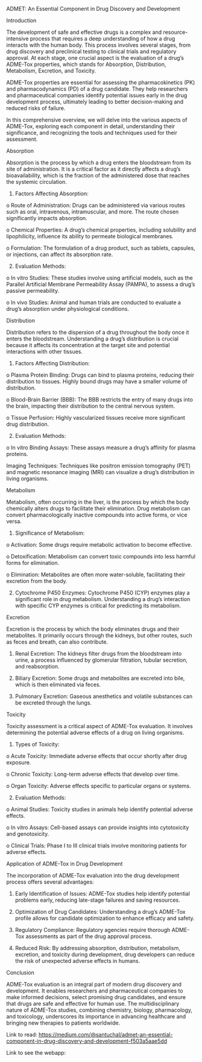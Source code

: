 ADMET: An Essential Component in Drug Discovery and Development

Introduction

The development of safe and effective drugs is a complex and resource-intensive process that requires a deep understanding of how a drug interacts with the human body. This process involves several stages, from drug discovery and preclinical testing to clinical trials and regulatory approval. At each stage, one crucial aspect is the evaluation of a drug’s ADME-Tox properties, which stands for Absorption, Distribution, Metabolism, Excretion, and Toxicity.

ADME-Tox properties are essential for assessing the pharmacokinetics (PK) and pharmacodynamics (PD) of a drug candidate. They help researchers and pharmaceutical companies identify potential issues early in the drug development process, ultimately leading to better decision-making and reduced risks of failure.

In this comprehensive overview, we will delve into the various aspects of ADME-Tox, exploring each component in detail, understanding their significance, and recognizing the tools and techniques used for their assessment.

Absorption

Absorption is the process by which a drug enters the bloodstream from its site of administration. It is a critical factor as it directly affects a drug’s bioavailability, which is the fraction of the administered dose that reaches the systemic circulation.

1. Factors Affecting Absorption:

o Route of Administration: Drugs can be administered via various routes such as oral, intravenous, intramuscular, and more. The route chosen significantly impacts absorption.

o Chemical Properties: A drug’s chemical properties, including solubility and lipophilicity, influence its ability to permeate biological membranes.

o Formulation: The formulation of a drug product, such as tablets, capsules, or injections, can affect its absorption rate.

2. Evaluation Methods:

o In vitro Studies: These studies involve using artificial models, such as the Parallel Artificial Membrane Permeability Assay (PAMPA), to assess a drug’s passive permeability.

o In vivo Studies: Animal and human trials are conducted to evaluate a drug’s absorption under physiological conditions.

Distribution

Distribution refers to the dispersion of a drug throughout the body once it enters the bloodstream. Understanding a drug’s distribution is crucial because it affects its concentration at the target site and potential interactions with other tissues.

1. Factors Affecting Distribution:

o Plasma Protein Binding: Drugs can bind to plasma proteins, reducing their distribution to tissues. Highly bound drugs may have a smaller volume of distribution.

o Blood-Brain Barrier (BBB): The BBB restricts the entry of many drugs into the brain, impacting their distribution to the central nervous system.

o Tissue Perfusion: Highly vascularized tissues receive more significant drug distribution.

2. Evaluation Methods:

o In vitro Binding Assays: These assays measure a drug’s affinity for plasma proteins.

Imaging Techniques: Techniques like positron emission tomography (PET) and magnetic resonance imaging (MRI) can visualize a drug’s distribution in living organisms.

Metabolism

Metabolism, often occurring in the liver, is the process by which the body chemically alters drugs to facilitate their elimination. Drug metabolism can convert pharmacologically inactive compounds into active forms, or vice versa.

1. Significance of Metabolism:

o Activation: Some drugs require metabolic activation to become effective.

o Detoxification: Metabolism can convert toxic compounds into less harmful forms for elimination.

o Elimination: Metabolites are often more water-soluble, facilitating their excretion from the body.

2. Cytochrome P450 Enzymes: Cytochrome P450 (CYP) enzymes play a significant role in drug metabolism. Understanding a drug’s interaction with specific CYP enzymes is critical for predicting its metabolism.

Excretion

Excretion is the process by which the body eliminates drugs and their metabolites. It primarily occurs through the kidneys, but other routes, such as feces and breath, can also contribute.

1. Renal Excretion: The kidneys filter drugs from the bloodstream into urine, a process influenced by glomerular filtration, tubular secretion, and reabsorption.

2. Biliary Excretion: Some drugs and metabolites are excreted into bile, which is then eliminated via feces.

3. Pulmonary Excretion: Gaseous anesthetics and volatile substances can be excreted through the lungs.

Toxicity

Toxicity assessment is a critical aspect of ADME-Tox evaluation. It involves determining the potential adverse effects of a drug on living organisms.

1. Types of Toxicity:

o Acute Toxicity: Immediate adverse effects that occur shortly after drug exposure.

o Chronic Toxicity: Long-term adverse effects that develop over time.

o Organ Toxicity: Adverse effects specific to particular organs or systems.

2. Evaluation Methods:

o Animal Studies: Toxicity studies in animals help identify potential adverse effects.

o In vitro Assays: Cell-based assays can provide insights into cytotoxicity and genotoxicity.

o Clinical Trials: Phase I to III clinical trials involve monitoring patients for adverse effects.

Application of ADME-Tox in Drug Development

The incorporation of ADME-Tox evaluation into the drug development process offers several advantages:

1. Early Identification of Issues: ADME-Tox studies help identify potential problems early, reducing late-stage failures and saving resources.

2. Optimization of Drug Candidates: Understanding a drug’s ADME-Tox profile allows for candidate optimization to enhance efficacy and safety.

3. Regulatory Compliance: Regulatory agencies require thorough ADME-Tox assessments as part of the drug approval process.

4. Reduced Risk: By addressing absorption, distribution, metabolism, excretion, and toxicity during development, drug developers can reduce the risk of unexpected adverse effects in humans.

Conclusion

ADME-Tox evaluation is an integral part of modern drug discovery and development. It enables researchers and pharmaceutical companies to make informed decisions, select promising drug candidates, and ensure that drugs are safe and effective for human use. The multidisciplinary nature of ADME-Tox studies, combining chemistry, biology, pharmacology, and toxicology, underscores its importance in advancing healthcare and bringing new therapies to patients worldwide.

Link to read: https://medium.com/@santuchal/admet-an-essential-component-in-drug-discovery-and-development-f503a5aae5dd

Link to see the webapp: 